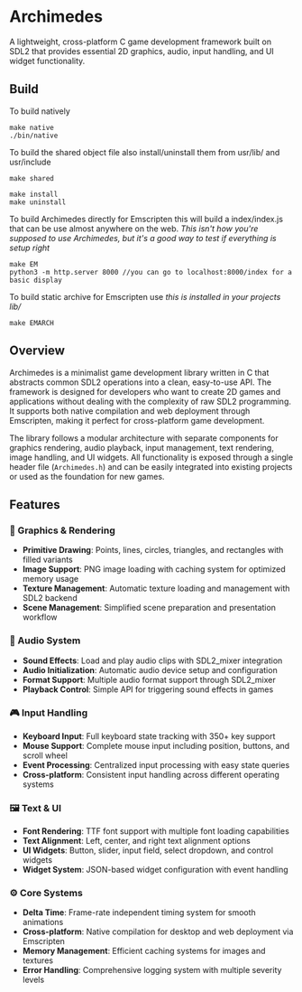 # Archimedes

A lightweight, cross-platform C game development framework built on SDL2 that provides essential 2D graphics, audio, input handling, and UI widget functionality.

## Build
To build natively
```
make native
./bin/native
```

To build the shared object file also install/uninstall them from usr/lib/ and usr/include
```
make shared

make install
make uninstall
```

To build Archimedes directly for Emscripten this will build a index/index.js
that can be use almost anywhere on the web.
*This isn't how you're supposed to use Archimedes, but it's a good way to test if everything is setup right*
```
make EM
python3 -m http.server 8000 //you can go to localhost:8000/index for a basic display
```

To build static archive for Emscripten use
*this is installed in your projects lib/*
```
make EMARCH
```

## Overview

Archimedes is a minimalist game development library written in C that abstracts common SDL2 operations into a clean, easy-to-use API. The framework is designed for developers who want to create 2D games and applications without dealing with the complexity of raw SDL2 programming. It supports both native compilation and web deployment through Emscripten, making it perfect for cross-platform game development.

The library follows a modular architecture with separate components for graphics rendering, audio playback, input management, text rendering, image handling, and UI widgets. All functionality is exposed through a single header file (`Archimedes.h`) and can be easily integrated into existing projects or used as the foundation for new games.

## Features

### 🎨 Graphics & Rendering
- **Primitive Drawing**: Points, lines, circles, triangles, and rectangles with filled variants
- **Image Support**: PNG image loading with caching system for optimized memory usage
- **Texture Management**: Automatic texture loading and management with SDL2 backend
- **Scene Management**: Simplified scene preparation and presentation workflow

### 🎵 Audio System
- **Sound Effects**: Load and play audio clips with SDL2_mixer integration
- **Audio Initialization**: Automatic audio device setup and configuration
- **Format Support**: Multiple audio format support through SDL2_mixer
- **Playback Control**: Simple API for triggering sound effects in games

### 🎮 Input Handling
- **Keyboard Input**: Full keyboard state tracking with 350+ key support
- **Mouse Support**: Complete mouse input including position, buttons, and scroll wheel
- **Event Processing**: Centralized input processing with easy state queries
- **Cross-platform**: Consistent input handling across different operating systems

### 🖼️ Text & UI
- **Font Rendering**: TTF font support with multiple font loading capabilities
- **Text Alignment**: Left, center, and right text alignment options
- **UI Widgets**: Button, slider, input field, select dropdown, and control widgets
- **Widget System**: JSON-based widget configuration with event handling

### ⚙️ Core Systems
- **Delta Time**: Frame-rate independent timing system for smooth animations
- **Cross-platform**: Native compilation for desktop and web deployment via Emscripten
- **Memory Management**: Efficient caching systems for images and textures
- **Error Handling**: Comprehensive logging system with multiple severity levels
